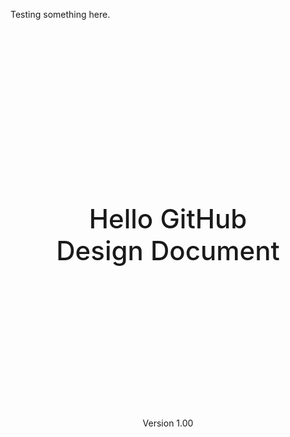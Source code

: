 Testing something here.

<p class="sub-title" align="center" style="font-size:3em; font-weight:500; padding-top:5vh;padding-bottom:5vh;">
  <br>Hello GitHub
  <br>Design Document
</p>
<p align="center">  </p>
<p align="center">  Version 1.00</p>
